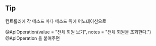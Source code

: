 
## Tip

컨트롤러에 각 메소드 마다 메소드 위에 어노테이션으로

@ApiOperation(value = "전체 회원 보기", notes = "전체 회원을 조회한다.")
@ApiOperation 을 붙여주면

​
